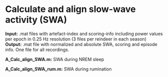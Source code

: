 # Calculate and align slow-wave activity (SWA)

**Input:** .mat files with artefact-index and scoring-info including power values per epoch in 0.25 Hz resolution (3 files per reindeer in each season)
**Output:** .mat file with normalized and absolute SWA, scoring and episode info. One file for all recordings.  

**A_Calc_align_SWA.m:**  SWA during NREM sleep

**A_Calc_align_SWA_rum.m:** SWA during rumination

